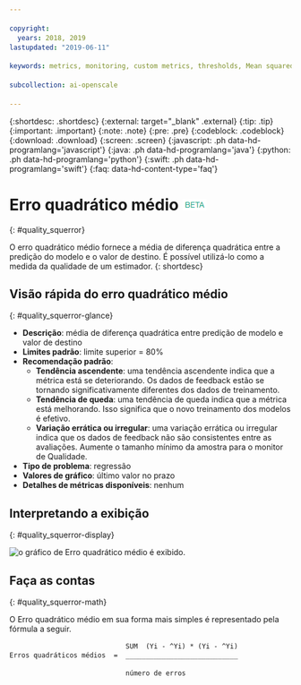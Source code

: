 ```yaml
---

copyright:
  years: 2018, 2019
lastupdated: "2019-06-11"

keywords: metrics, monitoring, custom metrics, thresholds, Mean squared error

subcollection: ai-openscale

---
```


{:shortdesc: .shortdesc}
{:external: target="_blank" .external}
{:tip: .tip}
{:important: .important}
{:note: .note}
{:pre: .pre}
{:codeblock: .codeblock}
{:download: .download}
{:screen: .screen}
{:javascript: .ph data-hd-programlang='javascript'}
{:java: .ph data-hd-programlang='java'}
{:python: .ph data-hd-programlang='python'}
{:swift: .ph data-hd-programlang='swift'}
{:faq: data-hd-content-type='faq'}

# Erro quadrático médio ![tag beta](images/beta.png)
{: #quality_squerror}

O erro quadrático médio fornece a média de diferença quadrática entre a predição do modelo e o valor de destino.
É possível utilizá-lo como a medida da qualidade de um estimador.
{: shortdesc}

## Visão rápida do erro quadrático médio
{: #quality_squerror-glance}

- **Descrição**: média de diferença quadrática entre predição de modelo e valor de destino
- **Limites padrão**: limite superior = 80%
- **Recomendação padrão**:
   - **Tendência ascendente**: uma tendência ascendente indica que a métrica está se deteriorando. Os dados de feedback estão se tornando significativamente diferentes dos dados de treinamento.
   - **Tendência de queda**: uma tendência de queda indica que a métrica está melhorando. Isso significa que o novo treinamento dos modelos é efetivo.
   - **Variação errática ou irregular**: uma variação errática ou irregular
indica que os dados de feedback não são consistentes entre as avaliações. Aumente o tamanho mínimo da
amostra para o monitor de Qualidade.
- **Tipo de problema**: regressão
- **Valores de gráfico**: último valor no prazo
- **Detalhes de métricas disponíveis**: nenhum

## Interpretando a exibição
{: #quality_squerror-display}

![o gráfico de Erro quadrático médio é exibido.](images/xxxx.png)

## Faça as contas
{: #quality_squerror-math}

O Erro quadrático médio em sua forma mais simples é representado pela fórmula a seguir.

```
                             SUM  (Yi - ^Yi) * (Yi - ^Yi)
Erros quadráticos médios  =  ____________________________

                             número de erros
```
